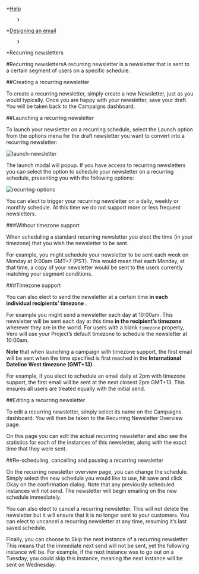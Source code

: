 *[Help](/help)

        ❯
        
*[Designing an email](/help/designing-an-email)

        ❯
        
*Recurring newsletters
    
#Recurring newslettersA recurring newsletter is a newsletter that is sent to a certain segment of users on a specific schedule.

##Creating a recurring newsletter


To create a recurring newsletter, simply create a new Newsletter, just as you would typically. Once you are happy with your newsletter, save your draft. You will be taken back to the 
Campaigns dashboard.

##Launching a recurring newsletter


To launch your newsletter on a recurring schedule, select the 
Launch option from the options menu for the draft newsletter you want to convert into a recurring newsletter:

![launch-newsletter](https://www.getvero.com/wp-content/uploads/2015/08/launch-newsletter.png)

The launch modal will popup. If you have access to recurring newsletters you can select the option to schedule your newsletter on a recurring schedule, presenting you with the following options:

![recurring-options](https://www.getvero.com/wp-content/uploads/2015/08/recurring-options-300x195.png)

You can elect to trigger your recurring newsletter on a daily, weekly or monthly schedule. At this time we do not support more or less frequent newsletters.

###Without timezone support


When scheduling a standard recurring newsletter you elect the time (in your timezone) that you wish the newsletter to be sent.

For example, you might schedule your newsletter to be sent each week on Monday at 9:00am GMT+7 (PST). This would mean that each Monday, at that time, a copy of your newsletter would be sent to the users currently matching your segment conditions.

###Timezone support


You can also elect to send the newsletter at a certain time 
**in each individual recipients’ timezone**
.

For example you might send a newsletter each day at 10:00am. This newsletter will be sent each day at this time 
**in the recipient’s timezone**
 wherever they are in the world. For users with a blank `timezone` property, Vero will use your Project’s default timezone to schedule the newsletter at 10:00am.

**Note**
 that when launching a campaign with timezone support, the first email will be sent when the time specified is first reached in the 
**International Dateline West timezone (GMT+13)**
.

For example, if you elect to schedule an email daily at 2pm with timezone support, the first email will be sent at the next closest 2pm GMT+13. This ensures all users are treated equally with the initial send.

##Editing a recurring newsletter


To edit a recurring newsletter, simply select its name on the 
Campaigns dashboard. You will then be taken to the Recurring Newsletter Overview page.

On this page you can edit the actual recurring newsletter and also see the statistics for each of the instances of this newsletter, along with the exact time that they were sent.

##Re-scheduling, cancelling and pausing a recurring newsletter


On the recurring newsletter overview page, you can change the schedule. Simply select the new schedule you would like to use, hit save and click 
Okay on the confirmation dialog. Note that any previously scheduled instances will not send. The newsletter will begin emailing on the new schedule immediately.

You can also elect to cancel a recurring newsletter. This will not delete the newsletter but it will ensure that it is no longer sent to your customers. You can elect to 
uncancel a recurring newsletter at any time, resuming it’s last saved schedule.

Finally, you can choose to 
Skip the next instance of a recurring newsletter. This means that the immediate next send will not be sent, yet the following instance will be. For example, if the next instance was to go out on a Tuesday, you could skip this instance, meaning the next instance will be sent on Wednesday.